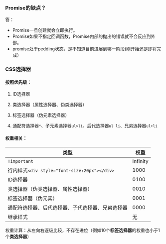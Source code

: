 ### Promise的缺点？

答：

- Promise一旦创建就会立即执行。
- Promise如果不指定回调函数，Promise内部的抛出的错误就不会反应到外部。
- promise处于pedding状态，是不知道目前进展到哪一阶段(刚开始还是即将完成）

### CSS选择器
#### 按照优先级：

1. ID选择器

2. 类选择器（属性选择器、伪类选择器）
3. 标签选择器（伪元素选择器）
4. 通配符选择器`*`、子元素选择器`ul>li`、后代选择器`ul li`、兄弟选择器`ul+li`

#### 权重相关：

| 类型                                             | 权重     |
| ------------------------------------------------ | -------- |
| `!important`                                     | Infinity |
| 行内样式`<div style="font-size:20px"></div>`     | 1000     |
| ID选择器                                         | 0100     |
| 类选择器（伪类选择器、属性选择器）               | 0010     |
| 标签选择器（伪元素）                             | 0001     |
| 通配符选择器、后代选择器、子代选择器、兄弟选择器 | 0000     |
| 继承样式                                         | 无       |

权重计算：从左向右逐级比较，不存在进位（例如10个**标签选择器**的权重也小于1个**类选择器**）